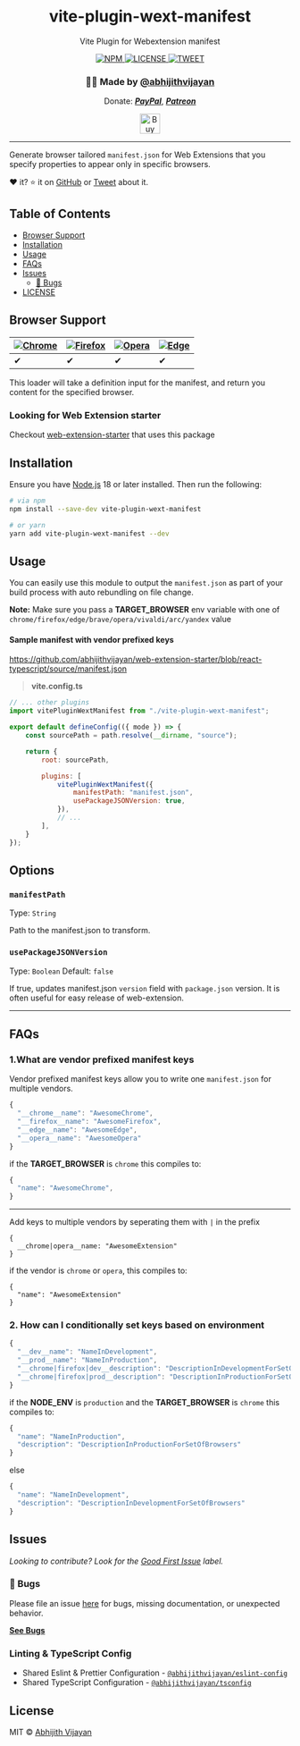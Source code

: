 <h1 align="center">vite-plugin-wext-manifest</h1>
<p align="center">Vite Plugin for Webextension manifest</p>
<div align="center">
  <a href="https://www.npmjs.com/package/vite-plugin-wext-manifest">
    <img src="https://img.shields.io/npm/v/vite-plugin-wext-manifest" alt="NPM" />
  </a>
  <a href="https://github.com/abhijithvijayan/vite-plugin-wext-manifest/blob/main/license">
    <img src="https://img.shields.io/github/license/abhijithvijayan/vite-plugin-wext-manifest.svg" alt="LICENSE" />
  </a>
  <a href="https://twitter.com/intent/tweet?text=Check%20out%20vite-plugin-wext-manifest%21%20by%20%40_abhijithv%0A%0AVite%20Plugin%20for%20Webextension%20manifest%0Ahttps%3A%2F%2Fgithub.com%2Fabhijithvijayan%2Fvite-plugin-wext-manifest%0A%0A%23vite%20%23plugin%20%23manifest%20%23javascript%20%23webextensions%20">
     <img src="https://img.shields.io/twitter/url/http/shields.io.svg?style=social" alt="TWEET" />
  </a>
</div>
<h3 align="center">🙋‍♂️ Made by <a href="https://twitter.com/_abhijithv">@abhijithvijayan</a></h3>
<p align="center">
  Donate:
  <a href="https://www.paypal.me/iamabhijithvijayan" target='_blank'><i><b>PayPal</b></i></a>,
  <a href="https://www.patreon.com/abhijithvijayan" target='_blank'><i><b>Patreon</b></i></a>
</p>
<p align="center">
  <a href='https://www.buymeacoffee.com/abhijithvijayan' target='_blank'>
    <img height='36' style='border:0px;height:36px;' src='https://bmc-cdn.nyc3.digitaloceanspaces.com/BMC-button-images/custom_images/orange_img.png' border='0' alt='Buy Me a Coffee' />
  </a>
</p>
<hr />

Generate browser tailored `manifest.json` for Web Extensions that you specify properties to appear only in specific browsers.

❤️ it? ⭐️ it on [GitHub](https://github.com/abhijithvijayan/vite-plugin-wext-manifest/stargazers) or [Tweet](https://twitter.com/intent/tweet?text=Check%20out%20vite-plugin-wext-manifest%21%20by%20%40_abhijithv%0A%0AVite%20Plugin%20for%20Webextension%20manifest%0Ahttps%3A%2F%2Fgithub.com%2Fabhijithvijayan%2Fvite-plugin-wext-manifest%0A%0A%23vite%20%23plugin%20%23manifest%20%23javascript%20%23webextensions%20) about it.

## Table of Contents

- [Browser Support](#browser-support)
- [Installation](#installation)
- [Usage](#usage)
- [FAQs](#faqs)
- [Issues](#issues)
  - [🐛 Bugs](#-bugs)
- [LICENSE](#license)

## Browser Support

| [![Chrome](https://raw.github.com/alrra/browser-logos/master/src/chrome/chrome_48x48.png)](/) | [![Firefox](https://raw.github.com/alrra/browser-logos/master/src/firefox/firefox_48x48.png)](/) | [![Opera](https://raw.github.com/alrra/browser-logos/master/src/opera/opera_48x48.png)](/) | [![Edge](https://raw.github.com/alrra/browser-logos/master/src/edge/edge_48x48.png)](/) |
--------------------------------------------------------------------------------------------------------------------------------------------------------------------------- | --------------------------------------------------------------------------------------------------------------------------------------------- | ------------------------------------------------------------------------------------------------------------------------ | --------------------------------------------------------------------------------------------------------------------------------------------------------------------------- |
| ✔ | ✔ | ✔ | ✔ |

This loader will take a definition input for the manifest, and return you content for the specified browser.

### Looking for Web Extension starter

Checkout [web-extension-starter](https://github.com/abhijithvijayan/web-extension-starter) that uses this package

## Installation

Ensure you have [Node.js](https://nodejs.org) 18 or later installed. Then run the following:

```sh
# via npm
npm install --save-dev vite-plugin-wext-manifest

# or yarn
yarn add vite-plugin-wext-manifest --dev
```

## Usage

You can easily use this module to output the `manifest.json` as part of your build process with auto rebundling on file change.

**Note:** Make sure you pass a **TARGET_BROWSER** env variable with one of `chrome/firefox/edge/brave/opera/vivaldi/arc/yandex` value

#### Sample manifest with vendor prefixed keys

<https://github.com/abhijithvijayan/web-extension-starter/blob/react-typescript/source/manifest.json>

> **vite.config.ts**

```js
// ... other plugins
import vitePluginWextManifest from "./vite-plugin-wext-manifest";

export default defineConfig(({ mode }) => {
	const sourcePath = path.resolve(__dirname, "source");

	return {
		root: sourcePath,

		plugins: [
			vitePluginWextManifest({
				manifestPath: "manifest.json",
				usePackageJSONVersion: true,
			}),
			// ...
		],
	}
});
```

## Options

### `manifestPath`

Type: `String`

Path to the manifest.json to transform.

### `usePackageJSONVersion`

Type: `Boolean`
Default: `false`

If true, updates manifest.json `version` field with `package.json` version. It is often useful for easy release of web-extension.

<hr />

## FAQs

### 1.What are vendor prefixed manifest keys

Vendor prefixed manifest keys allow you to write one `manifest.json` for multiple vendors.

```js
{
  "__chrome__name": "AwesomeChrome",
  "__firefox__name": "AwesomeFirefox",
  "__edge__name": "AwesomeEdge",
  "__opera__name": "AwesomeOpera"
}
```

if the **TARGET_BROWSER** is `chrome` this compiles to:

```js
{
  "name": "AwesomeChrome",
}
```

---

Add keys to multiple vendors by seperating them with `|` in the prefix

```
{
  __chrome|opera__name: "AwesomeExtension"
}
```

if the vendor is `chrome` or `opera`, this compiles to:

```
{
  "name": "AwesomeExtension"
}
```

### 2. How can I conditionally set keys based on environment

```js
{
  "__dev__name": "NameInDevelopment",
  "__prod__name": "NameInProduction",
  "__chrome|firefox|dev__description": "DescriptionInDevelopmentForSetOfBrowsers",
  "__chrome|firefox|prod__description": "DescriptionInProductionForSetOfBrowsers"
}
```

if the **NODE_ENV** is `production` and the **TARGET_BROWSER** is `chrome` this compiles to:

```js
{
  "name": "NameInProduction",
  "description": "DescriptionInProductionForSetOfBrowsers"
}
```

else

```js
{
  "name": "NameInDevelopment",
  "description": "DescriptionInDevelopmentForSetOfBrowsers"
}
```

## Issues

_Looking to contribute? Look for the [Good First Issue](https://github.com/abhijithvijayan/vite-plugin-wext-manifest/issues?q=is%3Aissue+is%3Aopen+sort%3Aupdated-desc+label%3A%22good+first+issue%22)
label._

### 🐛 Bugs

Please file an issue [here](https://github.com/abhijithvijayan/vite-plugin-wext-manifest/issues/new) for bugs, missing documentation, or unexpected behavior.

[**See Bugs**](https://github.com/abhijithvijayan/vite-plugin-wext-manifest/issues?q=is%3Aissue+is%3Aopen+sort%3Aupdated-desc+label%3A%22type%3A+bug%22)

### Linting & TypeScript Config

- Shared Eslint & Prettier Configuration - [`@abhijithvijayan/eslint-config`](https://www.npmjs.com/package/@abhijithvijayan/eslint-config)
- Shared TypeScript Configuration - [`@abhijithvijayan/tsconfig`](https://www.npmjs.com/package/@abhijithvijayan/tsconfig)

## License

MIT © [Abhijith Vijayan](https://abhijithvijayan.in)
